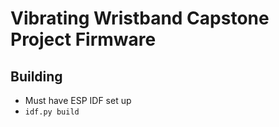 # Vibrating Wristband Capstone Project Firmware

## Building
- Must have ESP IDF set up
- `idf.py build`
